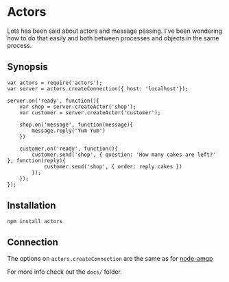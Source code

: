 # Actors

Lots has been said about actors and message passing. I've been wondering
how to do that easily and both between processes and objects in the 
same process. 

## Synopsis

    var actors = require('actors');
    var server = actors.createConnection({ host: 'localhost'});
    
    server.on('ready', function(){
        var shop = server.createActor('shop');
        var customer = server.createActor('customer');
        
        shop.on('message', function(message){
            message.reply('Yum Yum')
        })
        
        customer.on('ready', function(){
            customer.send('shop', { question: 'How many cakes are left?' }, function(reply){
                customer.send('shop', { order: reply.cakes })
            });
        });
    });

## Installation

    npm install actors

## Connection

The options on `actors.createConnection` are the same as for [node-amqp](https://github.com/ry/node-amqp)

For more info check out the `docs/` folder.

